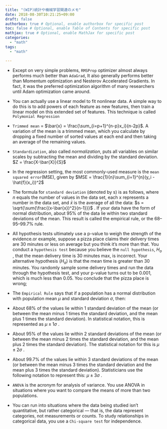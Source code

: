 ```yaml
---
title: "(WIP)統計や機械学習関連のメモ"
date: 2018-08-30T10:21:25+09:00
draft: false
authorbox: true # Optional, enable authorbox for specific post
toc: false # Optional, enable Table of Contents for specific post
mathjax: true # Optional, enable MathJax for specific post
categories:
  - "math"
tags:
  - "math"

---
```



- Except on very simple problems, `RMSProp` optimizer almost always performs much better than `AdaGrad`, It also generally performs better than Momentum optimization and Nesterov Accelerated Gradients. In fact, it was the preferred optimization algorithm of many researchers until Adam optimization came around.


- You can actually use a linear model to fit nonlinear data. A simple  way to do this is to add powers of each feature as new features, then train a linear model on this extended set of features. This technique is called `Polymonial Regression`


- `Trimmed mean` = $\bar{x} = \frac{\sum_{i=p+1}^{n-p}x_i}{n-2p}$. A variation of the mean is a trimmed mean, which you calculate by dropping a fixed number of sorted values at each end and then taking an average of the
remaining values.

- `Standardization`, also called *normalization*, puts all variables on similar scales by subtracting the mean and dividing by the standard deviation. $Z = \frac{X-\bar{X}}{S}$

- In the regression setting, the most commonly-used measure is the `mean squared error`(MSE), given by $MSE = \frac{1}{n}\sum_{i=1}^{n}(y_i - \hat{f}(x_i))^2$

- The formula for `standard deviation` (denoted by s) is as follows, where *n* equals the number of values in the data set, each x represents a number in the data set, and $\bar{x}$ is the average of all the data: $s = \sqrt{\sum{\frac{(x-\bar{x})^2}{n-1}}}$ . If your data have the form of normal distribution, about 95% of the data lie within two standard deviations of the mean. This result is called the empirical rule, or the 68–95–99.7% rule. 

- All hypothesis tests ultimately use a p-value to weigh the strength of the evidence.or example, suppose a pizza place claims their delivery times are 30 minutes or less on average but you think it’s more than that. You conduct a `hypothesis test` because you believe the `null hypothesis`, $H_o$ , that the mean delivery time is 30 minutes max, is incorrect. Your alternative hypothesis ($H_a$) is that the mean time is greater than 30 minutes. You randomly sample some delivery times and run the data through the hypothesis test, and your p-value turns out to be 0.001, which is much less than 0.05. You conclude that the pizza place is wrong;


- The `Empirical Rule` says that if a population has a normal distribution with population mean $\mu$ and standard deviation $\sigma$, then:
 - About 68% of the values lie within 1 standard deviation of the mean (or between the mean minus 1 times the standard deviation, and the mean plus 1 times the standard deviation). In statistical notation, this is represented as $\mu \pm 1\sigma$ .
 - About 95% of the values lie within 2 standard deviations of the mean (or between the mean minus 2 times the standard deviation, and the mean plus 2 times the standard deviation). The statistical notation for this is $\mu \pm 2\sigma$ .
 - About 99.7% of the values lie within 3 standard deviations of the mean (or between the mean minus 3 times the standard deviation and the mean plus 3 times the standard deviation). Statisticians use the following notation to represent this: $\mu \pm 3\sigma$ .


- `ANOVA` is the acronym for analysis of variance. You use ANOVA in situations where you want to compare the means of more than two populations. 

- You can run into situations where the data being studied isn’t quantitative, but rather categorical — that is, the data represent categories, not measurements or counts. To study relationships in categorical data, you use a `Chi-square test` for independence. 
